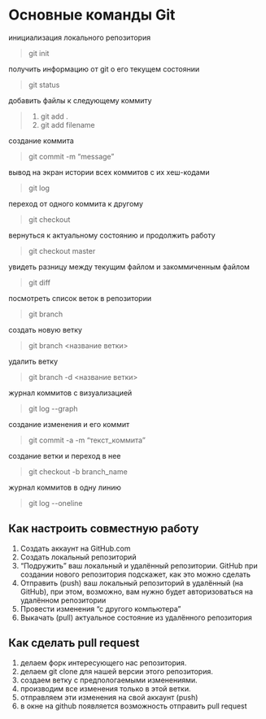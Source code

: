 # Основные команды Git
инициализация локального репозитория
>git init

получить информацию от git о его текущем состоянии
>git status

добавить файлы к следующему коммиту
>1. git add .
>2. git add filename

создание коммита
>git commit -m “message”

вывод на экран истории всех коммитов с их хеш-кодами
>git log

переход от одного коммита к другому
>git checkout

вернуться к актуальному состоянию и продолжить работу
>git checkout master

увидеть разницу между текущим файлом и закоммиченным файлом
>git diff

посмотреть список веток в репозитории
>git branch

создать новую ветку
>git branch <название ветки>

удалить ветку
>git branch -d <название ветки> 

журнал коммитов с визуализацией
>git log --graph

создание изменения и его коммит
>git commit -a -m “текст_коммита” 

 создание ветки и переход  в нее
>git checkout -b branch_name 

 журнал коммитов в одну линию
>git log --oneline



## Как настроить совместную работу
1. Создать аккаунт на GitHub.com
2. Создать локальный репозиторий
3. “Подружить” ваш локальный и удалённый репозитории.
GitHub при создании нового репозитория подскажет, как это можно сделать
4. Отправить (push) ваш локальный репозиторий в удалённый (на GitHub), при этом, возможно,
вам нужно будет авторизоваться на удалённом репозитории
5. Провести изменения “с другого компьютера”
6. Выкачать (pull) актуальное состояние из удалённого репозитория

## Как сделать pull request
1. делаем форк интересующего нас репозитория.
2. делаем git clone для нашей версии этого репозитория. 
3. создаем ветку с предпологаемыми изменениями.
4. производим все изменения только в этой ветки.
5. отправляем эти изменения на свой аккаунт (push)
6. в окне на github появляется возможность отправить pull request 
